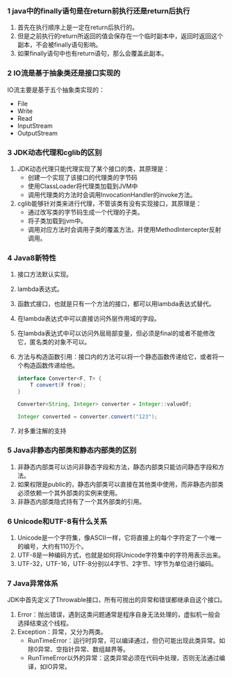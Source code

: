 ### 1 java中的finally语句是在return前执行还是return后执行

1. 首先在执行顺序上是一定在return后执行的。
2. 但是之前执行的return所返回的值会保存在一个临时副本中，返回时返回这个副本，不会被finally语句影响。
3. 如果finally语句中也有return语句，那么会覆盖此副本。



### 2 IO流是基于抽象类还是接口实现的

IO流主要是基于五个抽象类实现的：

- File
- Write
- Read
- InputStream
- OutputStream



### 3 JDK动态代理和cglib的区别

1. JDK动态代理只能代理实现了某个接口的类，其原理是：
   - 创建一个实现了该接口的代理类的字节码
   - 使用ClassLoader将代理类加载到JVM中
   - 调用代理类的方法时会调用InvocationHandler的invoke方法。
2. cglib能够针对类来进行代理，不管该类有没有实现接口，其原理是：
   - 通过改写类的字节码生成一个代理的子类。
   - 将子类加载到jvm中。
   - 调用对应方法时会调用子类的覆盖方法，并使用MethodIntercepter反射调用。



### 4 Java8新特性

1. 接口方法默认实现。

2. lambda表达式。

3. 函数式接口，也就是只有一个方法的接口，都可以用lambda表达式替代。

4. 在lambda表达式中可以直接访问外层作用域的字段。

5. 在lambda表达式中可以访问外层局部变量，但必须是final的或者不能修改它，匿名类的对象不可以。

6. 方法与构造函数引用：接口内的方法可以将一个静态函数传递给它，或者将一个构造函数传递给他。

   ```java
   interface Converter<F, T> {
       T convert(F from);
   }
   
   Converter<String, Integer> converter = Integer::valueOf;
   
   Integer converted = converter.convert("123");
   ```

7. 对多重注解的支持



### 5 Java非静态内部类和静态内部类的区别

1. 非静态内部类可以访问非静态字段和方法，静态内部类只能访问静态字段和方法。
2. 如果权限是public的，静态内部类可以直接在其他类中使用，而非静态内部类必须依赖一个其外部类的实例来使用。
3. 非静态内部类隐式持有了一个其外部类的引用。



### 6 Unicode和UTF-8有什么关系

1. Unicode是一个字符集，像ASCII一样，它将直接上的每个字符定了一个唯一的编号，大约有110万个。
2. UTF-8是一种编码方式，也就是如何将Unicode字符集中的字符用表示出来。
3. UTF-32，UTF-16，UTF-8分别以4字节、2字节、1字节为单位进行编码。



### 7 Java异常体系

JDK中首先定义了Throwable接口，所有可抛出的异常和错误都继承自这个接口。

1. Error：抛出错误，遇到这类问题通常是程序自身无法处理的，虚拟机一般会选择结束这个线程。
2. Exception：异常，又分为两类。
   - RunTimeError：运行时异常，可以编译通过，但仍可能出现此类异常。如除0异常、空指针异常、数组越界等。
   - RunTimeError以外的异常：这类异常必须在代码中处理，否则无法通过编译，如IO异常。